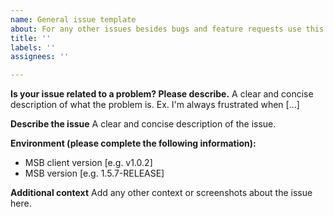 ```yaml
---
name: General issue template
about: For any other issues besides bugs and feature requests use this template.
title: ''
labels: ''
assignees: ''

---
```


**Is your issue related to a problem? Please describe.**
A clear and concise description of what the problem is. Ex. I'm always frustrated when [...]

**Describe the issue**
A clear and concise description of the issue.

**Environment (please complete the following information):**
 - MSB client version [e.g. v1.0.2]
 - MSB version [e.g. 1.5.7-RELEASE]

**Additional context**
Add any other context or screenshots about the issue here.
